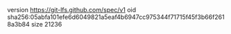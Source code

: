 version https://git-lfs.github.com/spec/v1
oid sha256:05abfa101efe6d6049821a5eaf4b6947cc975344f71715f45f3b66f2618a3b84
size 21236
